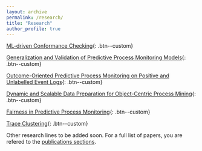 ```yaml
---
layout: archive
permalink: /research/
title: "Research"
author_profile: true
---
```


[ML-driven Conformance Checking](/conformance){: .btn--custom}

[Generalization and Validation of Predictive Process Monitoring Models](/generalization){: .btn--custom}

[Outcome-Oriented Predictive Process Monitoring on Positive and Unlabelled Event Logs](/PU){: .btn--custom}

[Dynamic and Scalable Data Preparation for Object-Centric Process Mining](/stackt){: .btn--custom}

[Fairness in Predictive Process Monitoring](/fairness){: .btn--custom}

[Trace Clustering](/clustering){: .btn--custom}

Other research lines to be added soon. For a full list of papers, you are refered to the [publications sections](/_publications/).
